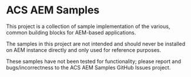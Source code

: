 # ACS AEM Samples

This project is a collection of sample implementation of the various, common building blocks for AEM-based applications.

The samples in this project are not intended and should never be installed on AEM instance directly and only used for
 reference purposes.

 These samples have not been tested for functionality; please report and bugs/incorrectness to the ACS AEM Samples
GitHub Issues project.

